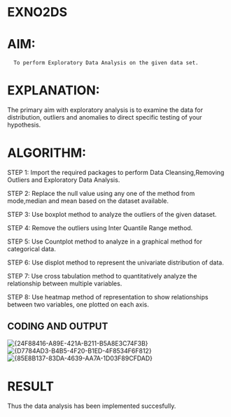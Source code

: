 # EXNO2DS
# AIM:
      To perform Exploratory Data Analysis on the given data set.
      
# EXPLANATION:
  The primary aim with exploratory analysis is to examine the data for distribution, outliers and anomalies to direct specific testing of your hypothesis.
  
# ALGORITHM:
STEP 1: Import the required packages to perform Data Cleansing,Removing Outliers and Exploratory Data Analysis.

STEP 2: Replace the null value using any one of the method from mode,median and mean based on the dataset available.

STEP 3: Use boxplot method to analyze the outliers of the given dataset.

STEP 4: Remove the outliers using Inter Quantile Range method.

STEP 5: Use Countplot method to analyze in a graphical method for categorical data.

STEP 6: Use displot method to represent the univariate distribution of data.

STEP 7: Use cross tabulation method to quantitatively analyze the relationship between multiple variables.

STEP 8: Use heatmap method of representation to show relationships between two variables, one plotted on each axis.

## CODING AND OUTPUT
![{24F88416-A89E-421A-B211-B5A8E3C74F3B}](https://github.com/user-attachments/assets/6d8c8dfb-ccf6-4ed0-988d-8cb529778ef8)
![{D7784AD3-B4B5-4F20-B1ED-4F8534F6F812}](https://github.com/user-attachments/assets/fa582943-af03-41f2-a827-d47c344a873e)
![{85E8B137-83DA-4639-AA7A-1D03F89CFDAD}](https://github.com/user-attachments/assets/a3fdae26-be8f-485f-be6a-3231f9c00fab)


# RESULT
Thus the data analysis has been implemented succesfully.

